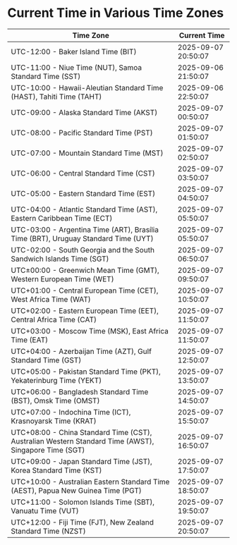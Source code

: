 # Current Time in Various Time Zones

| Time Zone | Current Time |
|-----------|--------------|
| UTC-12:00 - Baker Island Time (BIT) | 2025-09-07 20:50:07 |
| UTC-11:00 - Niue Time (NUT), Samoa Standard Time (SST) | 2025-09-06 21:50:07 |
| UTC-10:00 - Hawaii-Aleutian Standard Time (HAST), Tahiti Time (TAHT) | 2025-09-06 22:50:07 |
| UTC-09:00 - Alaska Standard Time (AKST) | 2025-09-07 00:50:07 |
| UTC-08:00 - Pacific Standard Time (PST) | 2025-09-07 01:50:07 |
| UTC-07:00 - Mountain Standard Time (MST) | 2025-09-07 02:50:07 |
| UTC-06:00 - Central Standard Time (CST) | 2025-09-07 03:50:07 |
| UTC-05:00 - Eastern Standard Time (EST) | 2025-09-07 04:50:07 |
| UTC-04:00 - Atlantic Standard Time (AST), Eastern Caribbean Time (ECT) | 2025-09-07 05:50:07 |
| UTC-03:00 - Argentina Time (ART), Brasília Time (BRT), Uruguay Standard Time (UYT) | 2025-09-07 05:50:07 |
| UTC-02:00 - South Georgia and the South Sandwich Islands Time (SGT) | 2025-09-07 06:50:07 |
| UTC±00:00 - Greenwich Mean Time (GMT), Western European Time (WET) | 2025-09-07 09:50:07 |
| UTC+01:00 - Central European Time (CET), West Africa Time (WAT) | 2025-09-07 10:50:07 |
| UTC+02:00 - Eastern European Time (EET), Central Africa Time (CAT) | 2025-09-07 11:50:07 |
| UTC+03:00 - Moscow Time (MSK), East Africa Time (EAT) | 2025-09-07 11:50:07 |
| UTC+04:00 - Azerbaijan Time (AZT), Gulf Standard Time (GST) | 2025-09-07 12:50:07 |
| UTC+05:00 - Pakistan Standard Time (PKT), Yekaterinburg Time (YEKT) | 2025-09-07 13:50:07 |
| UTC+06:00 - Bangladesh Standard Time (BST), Omsk Time (OMST) | 2025-09-07 14:50:07 |
| UTC+07:00 - Indochina Time (ICT), Krasnoyarsk Time (KRAT) | 2025-09-07 15:50:07 |
| UTC+08:00 - China Standard Time (CST), Australian Western Standard Time (AWST), Singapore Time (SGT) | 2025-09-07 16:50:07 |
| UTC+09:00 - Japan Standard Time (JST), Korea Standard Time (KST) | 2025-09-07 17:50:07 |
| UTC+10:00 - Australian Eastern Standard Time (AEST), Papua New Guinea Time (PGT) | 2025-09-07 18:50:07 |
| UTC+11:00 - Solomon Islands Time (SBT), Vanuatu Time (VUT) | 2025-09-07 19:50:07 |
| UTC+12:00 - Fiji Time (FJT), New Zealand Standard Time (NZST) | 2025-09-07 20:50:07 |
